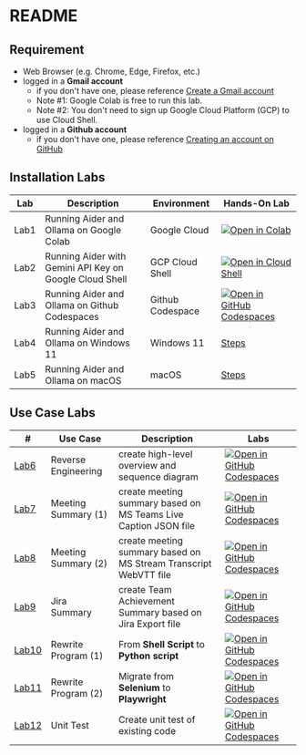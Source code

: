 # README

## Requirement

- Web Browser (e.g. Chrome, Edge, Firefox, etc.)
- logged in a **Gmail account**
  - if you don't have one, please reference [Create a Gmail account](https://support.google.com/mail/answer/56256?hl=en)
  - Note #1: Google Colab is free to run this lab. 
  - Note #2: You don't need to sign up Google Cloud Platform (GCP) to use Cloud Shell.
- logged in a **Github account**
  - if you don't have one, please reference [Creating an account on GitHub](https://docs.github.com/en/get-started/start-your-journey/creating-an-account-on-github)

## Installation Labs

| Lab | Description | Environment |Hands-On Lab |
|-----|-------------|---------|-------------|
| Lab1 | Running Aider and Ollama on Google Colab | Google Cloud | <a href='https://colab.research.google.com/github/jazzwang/aider-labs/blob/master/lab1/aider_ollama_colab.ipynb' target="_blank"><img alt='Open in Colab' src='https://colab.research.google.com/assets/colab-badge.svg'></a> |
| Lab2 | Running Aider with Gemini API Key on Google Cloud Shell | GCP Cloud Shell | <a href="https://shell.cloud.google.com/cloudshell/editor?cloudshell_git_repo=https%3A%2F%2Fgithub.com%2Fjazzwang%2Faider-labs&cloudshell_git_branch=main&cloudshell_workspace=lab2&cloudshell_tutorial=aider-gcloudshell.md" target="_blank"><img alt="Open in Cloud Shell" src="https://gstatic.com/cloudssh/images/open-btn.svg"></a> |
| Lab3 | Running Aider and Ollama on Github Codespaces | Github Codespace | <a href="https://codespaces.new/jazzwang/aider-labs/tree/main" target="_blank"><img alt="Open in GitHub Codespaces" src="https://github.com/codespaces/badge.svg"></a> |
| Lab4 | Running Aider and Ollama on Windows 11 | Windows 11 | [Steps](lab4/lab4.md) |
| Lab5 | Running Aider and Ollama on macOS | macOS | [Steps](lab5/lab5.md) |


## Use Case Labs

| # | Use Case | Description | Labs |
|---|----------|-------------|------|
| [Lab6](lab6/lab6.md) | Reverse Engineering | create high-level overview and sequence diagram | <a href="https://codespaces.new/jazzwang/aider-labs/tree/main" target="_blank"><img alt="Open in GitHub Codespaces" src="https://github.com/codespaces/badge.svg"></a> |
| [Lab7](lab7/lab7.md) | Meeting Summary (1) | create meeting summary based on MS Teams Live Caption JSON file | <a href="https://codespaces.new/jazzwang/aider-labs/tree/main" target="_blank"><img alt="Open in GitHub Codespaces" src="https://github.com/codespaces/badge.svg"></a> |
| [Lab8](lab8/lab8.md) | Meeting Summary (2) | create meeting summary based on MS Stream Transcript WebVTT file | <a href="https://codespaces.new/jazzwang/aider-labs/tree/main" target="_blank"><img alt="Open in GitHub Codespaces" src="https://github.com/codespaces/badge.svg"></a> |
| [Lab9]((lab9/lab9.md)) | Jira Summary | create Team Achievement Summary based on Jira Export file | <a href="https://codespaces.new/jazzwang/aider-labs/tree/main" target="_blank"><img alt="Open in GitHub Codespaces" src="https://github.com/codespaces/badge.svg"></a> |
| [Lab10]((lab10/lab10.md)) | Rewrite Program (1) | From **Shell Script** to **Python script** | <a href="https://codespaces.new/jazzwang/aider-labs/tree/main" target="_blank"><img alt="Open in GitHub Codespaces" src="https://github.com/codespaces/badge.svg"></a> |
| [Lab11]((lab11/lab11.md)) | Rewrite Program (2) | Migrate from **Selenium** to **Playwright** | <a href="https://codespaces.new/jazzwang/aider-labs/tree/main" target="_blank"><img alt="Open in GitHub Codespaces" src="https://github.com/codespaces/badge.svg"></a> |
| [Lab12](lab12/lab12.md) | Unit Test | Create unit test of existing code | <a href="https://codespaces.new/jazzwang/aider-labs/tree/main" target="_blank"><img alt="Open in GitHub Codespaces" src="https://github.com/codespaces/badge.svg"></a> |